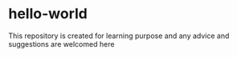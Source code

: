 # hello-world
This repository is created for learning purpose and any advice and suggestions are welcomed here
